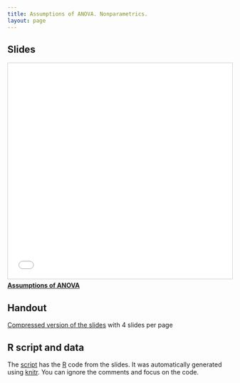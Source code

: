 ```yaml
---
title: Assumptions of ANOVA. Nonparametrics.
layout: page
---
```



## Slides


<iframe src="//www.slideshare.net/slideshow/embed_code/key/IxSEblInnWHwyJ" width="595" height="485" frameborder="0" marginwidth="0" marginheight="0" scrolling="no" style="border:1px solid #CCC; border-width:1px; margin-bottom:5px; max-width: 100%;" allowfullscreen> </iframe> <div style="margin-bottom:5px"> <strong> <a href="//www.slideshare.net/richardchandler/assumptions-of-anova" title="Assumptions of ANOVA" target="_blank">Assumptions of ANOVA</a> </strong></div>


## Handout

[Compressed version of the slides](lab-assump-nonpar-handout.pdf) with 4 slides per page



## R script and data

The [script](lab-assump-nonpar.R) has the [R](https://www.r-project.org/) code from the slides. It was automatically generated using [knitr](https://yihui.name/knitr/). You can ignore the comments and focus on the code.
